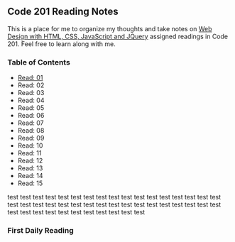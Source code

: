 ## Code 201 Reading Notes

This is a place for me to organize my thoughts and take notes on [Web Design with HTML, CSS, JavaScript and JQuery](https://www.amazon.com/Web-Design-HTML-JavaScript-jQuery/dp/1118907442) assigned readings in Code 201. Feel free to learn along with me.

### Table of Contents
- [Read: 01](#read-01)
- Read: 02
- Read: 03
- Read: 04
- Read: 05
- Read: 06
- Read: 07
- Read: 08
- Read: 09
- Read: 10
- Read: 11
- Read: 12
- Read: 13
- Read: 14
- Read: 15

test
test
test
test
test
test
test
test
test
test
test
test
test
test
test
test
test
test
test
test
test
test
test
test
test
test
test
test
test
test
test
test
test
test
test
test
test
test
test
test
test
test
test
test
test

### First Daily Reading
